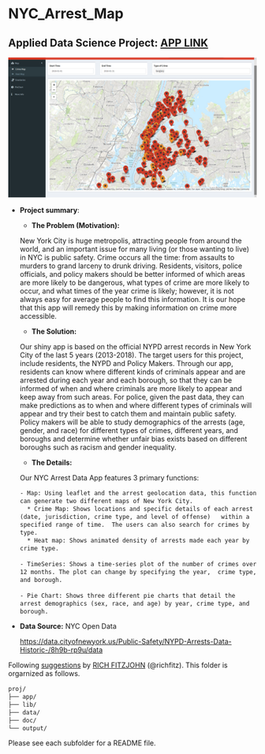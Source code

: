 # NYC_Arrest_Map 
## Applied Data Science Project: [APP LINK](https://saier-gong.shinyapps.io/NYCArrestData/)  
   
![screenshot](doc/crime_map.png)

+ **Project summary**: 
  + **The Problem (Motivation):**
  
  New York City is huge metropolis, attracting people from around the world, and an important issue for many living (or those wanting to live) in NYC is public safety.  Crime occurs all the time: from assaults to murders to grand larceny to drunk driving. Residents, visitors, police officials, and policy makers should be better informed of which areas are more likely to be dangerous, what types of crime are more likely to occur, and what times of the year crime is likely; however, it is not always easy for average people to find this information. It is our hope that this app will remedy this by making information on crime more accessible.  
  
  + **The Solution:**
  
  Our shiny app is based on the official NYPD arrest records in New York City of the last 5 years (2013-2018).  The target users for this project, include residents, the NYPD and Policy Makers. Through our app, residents can know where different kinds of criminals appear and are arrested during each year and each borough, so that they can be informed of when and where criminals are more likely to appear and keep away from such areas. For police, given the past data, they can make predictions as to when and where different types of criminals will appear and try their best to catch them and maintain public safety. Policy makers will be able to study demographics of the arrests (age, gender, and race) for different types of crimes, different years, and boroughs and determine whether unfair bias exists based on different boroughs such as racism and gender inequality.

  + **The Details:**

  Our NYC Arrest Data App features 3 primary functions:

      - Map: Using leaflet and the arrest geolocation data, this function can generate two different maps of New York City.
        * Crime Map: Shows locations and specific details of each arrest (date, jurisdiction, crime type, and level of offense)   within a specified range of time.  The users can also search for crimes by type.
        * Heat map: Shows animated density of arrests made each year by crime type. 

      - TimeSeries: Shows a time-series plot of the number of crimes over 12 months. The plot can change by specifying the year,  crime type, and borough.

      - Pie Chart: Shows three different pie charts that detail the arrest demographics (sex, race, and age) by year, crime type, and borough. 
   
+ **Data Source:** NYC Open Data
  
  https://data.cityofnewyork.us/Public-Safety/NYPD-Arrests-Data-Historic-/8h9b-rp9u/data

Following [suggestions](http://nicercode.github.io/blog/2013-04-05-projects/) by [RICH FITZJOHN](http://nicercode.github.io/about/#Team) (@richfitz). This folder is orgarnized as follows.

```
proj/
├── app/
├── lib/
├── data/
├── doc/
└── output/
```

Please see each subfolder for a README file.
